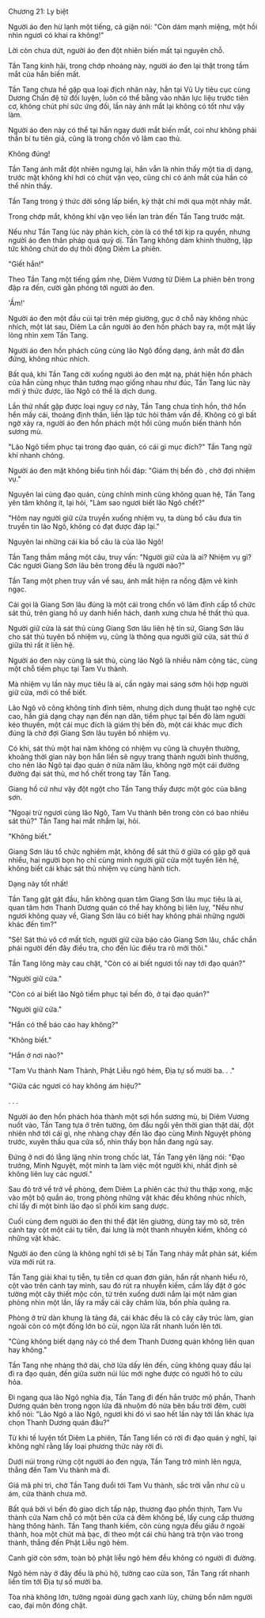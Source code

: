 




Chương 21: Ly biệt


Người áo đen hừ lạnh một tiếng, cả giận nói: "Còn dám mạnh miệng, một hồi nhìn ngươi có khai ra không!"

Lời còn chưa dứt, người áo đen đột nhiên biến mất tại nguyên chỗ.

Tần Tang kinh hãi, trong chớp nhoáng này, người áo đen lại thật trong tầm mắt của hắn biến mất.

Tần Tang chưa hề gặp qua loại địch nhân này, hắn tại Vũ Uy tiêu cục cùng Dương Chấn đệ tử đối luyện, luôn có thể bằng vào nhãn lực liệu trước tiên cơ, không chút phí sức ứng đối, lần này ánh mắt lại không có tốt như vậy làm.

Người áo đen này có thể tại hắn ngay dưới mắt biến mất, coi như không phải thần bí tu tiên giả, cũng là trong chốn võ lâm cao thủ.

Không đúng!

Tần Tang ánh mắt đột nhiên ngưng lại, hắn vẫn là nhìn thấy một tia dị dạng, trước mặt không khí hơi có chút vặn vẹo, cũng chỉ có ánh mắt của hắn có thể nhìn thấy.

Tần Tang trong ý thức dời sông lấp biển, kỳ thật chỉ mới qua một nháy mắt.

Trong chớp mắt, không khí vặn vẹo liền lan tràn đến Tần Tang trước mặt.

Nếu như Tần Tang lúc này phản kích, còn là có thể tới kịp ra quyền, nhưng người áo đen thân pháp quá quỷ dị. Tần Tang không dám khinh thường, lập tức không chút do dự thôi động Diêm La phiên.

"Giết hắn!"

Theo Tần Tang một tiếng gầm nhẹ, Diêm Vương từ Diêm La phiên bên trong đập ra đến, cười gằn phóng tới người áo đen.

'Ầm!'

Người áo đen một đầu cúi tại trên mép giường, gục ở chỗ này không nhúc nhích, một lát sau, Diêm La cắn người áo đen hồn phách bay ra, một mặt lấy lòng nhìn xem Tần Tang.

Người áo đen hồn phách cũng cùng lão Ngô đồng dạng, ánh mắt đờ đẫn đứng, không nhúc nhích.

Bất quá, khi Tần Tang cởi xuống người áo đen mặt nạ, phát hiện hồn phách của hắn cùng nhục thân tướng mạo giống nhau như đúc, Tần Tang lúc này mới ý thức được, lão Ngô có thể là dịch dung.

Lần thứ nhất gặp được loại nguy cơ này, Tần Tang chưa tỉnh hồn, thở hổn hển mấy cái, thoáng định thần, liền lập tức hỏi thăm vấn đề. Không có gì bất ngờ xảy ra, người áo đen hồn phách một hồi cũng muốn biến thành hồn sương mù.

"Lão Ngô tiềm phục tại trong đạo quán, có cái gì mục đích?" Tần Tang ngữ khí nhanh chóng.

Người áo đen mặt không biểu tình hồi đáp: "Giám thị bến đò , chờ đợi nhiệm vụ."

Nguyên lai cùng đạo quán, cùng chính mình cũng không quan hệ, Tần Tang yên tâm không ít, lại hỏi, "Làm sao ngươi biết lão Ngô chết?"

"Hôm nay người giữ cửa truyền xuống nhiệm vụ, ta dùng bồ câu đưa tin truyền tin lão Ngô, không có đạt được đáp lại."

Nguyên lai những cái kia bồ câu là của lão Ngô!

Tần Tang thầm mắng một câu, truy vấn: "Người giữ cửa là ai? Nhiệm vụ gì? Các ngươi Giang Sơn lâu bên trong đều là người nào?"

Tần Tang một phen truy vấn về sau, ánh mắt hiện ra nồng đậm vẻ kinh ngạc.

Cái gọi là Giang Sơn lâu đúng là một cái trong chốn võ lâm đỉnh cấp tổ chức sát thủ, trên giang hồ uy danh hiển hách, danh xưng chưa hề thất thủ qua.

Người giữ cửa là sát thủ cùng Giang Sơn lâu liên hệ tín sứ, Giang Sơn lâu cho sát thủ tuyên bố nhiệm vụ, cũng là thông qua người giữ cửa, sát thủ ở giữa thì rất ít liên hệ.

Người áo đen này cùng là sát thủ, cùng lão Ngô là nhiều năm cộng tác, cùng một chỗ tiềm phục tại Tam Vu thành.

Mà nhiệm vụ lần này mục tiêu là ai, cần ngày mai sáng sớm hội hợp người giữ cửa, mới có thể biết.

Lão Ngô võ công không tính đỉnh tiêm, nhưng dịch dung thuật tạo nghệ cực cao, hắn giả dạng chạy nạn đến nạn dân, tiềm phục tại bến đò làm người kéo thuyền, một cái mục đích là giám thị bến đò, một cái khác mục đích đúng là chờ đợi Giang Sơn lâu tuyên bố nhiệm vụ.

Có khi, sát thủ một hai năm không có nhiệm vụ cũng là chuyện thường, khoảng thời gian này bọn hắn liền sẽ ngụy trang thành người bình thường, cho nên lão Ngô tại đạo quán ở nửa năm lâu, không ngờ một cái đường đường đại sát thủ, mơ hồ chết trong tay Tần Tang.

Giang hồ cứ như vậy đột ngột cho Tần Tang thấy được một góc của băng sơn.

"Ngoại trừ ngươi cùng lão Ngô, Tam Vu thành bên trong còn có bao nhiêu sát thủ?" Tần Tang hai mắt nhắm lại, hỏi.

"Không biết."

Giang Sơn lâu tổ chức nghiêm mật, không để sát thủ ở giữa có gặp gỡ quá nhiều, hai người bọn họ chỉ cùng mình người giữ cửa một tuyến liên hệ, không biết cái khác sát thủ nhiệm vụ cùng hành tích.

Dạng này tốt nhất!

Tần Tang gật gật đầu, hắn không quan tâm Giang Sơn lâu mục tiêu là ai, quan tâm hơn Thanh Dương quán có thể hay không bị liên luỵ, "Nếu như ngươi không quay về, Giang Sơn lâu có biết hay không phái những người khác đến tìm?"

"Sẽ! Sát thủ vô cớ mất tích, người giữ cửa báo cáo Giang Sơn lâu, chắc chắn phái người đến đây điều tra, cho đến lúc điều tra rõ mới thôi."

Tần Tang lông mày cau chặt, "Còn có ai biết ngươi tối nay tới đạo quán?"

"Người giữ cửa."

"Còn có ai biết lão Ngô tiềm phục tại bến đò, ở tại đạo quán?"

"Người giữ cửa."

"Hắn có thể báo cáo hay không?"

"Không biết."

"Hắn ở nơi nào?"

"Tam Vu thành Nam Thành, Phật Liễu ngõ hẻm, Địa tự số mười ba. . ."

"Giữa các ngươi có hay không ám hiệu?"

. . .

Người áo đen hồn phách hóa thành một sợi hồn sương mù, bị Diêm Vương nuốt vào, Tần Tang tựa ở trên tường, ôm đầu ngồi yên thời gian thật dài, đột nhiên nhớ tới cái gì, nhẹ nhàng chạy đến lão đạo cùng Minh Nguyệt phòng trước, xuyên thấu qua cửa sổ, nhìn thấy bọn hắn đang ngủ say.

Đứng ở nơi đó lẳng lặng nhìn trong chốc lát, Tần Tang yên lặng nói: "Đạo trưởng, Minh Nguyệt, một mình ta làm việc một người khi, nhất định sẽ không liên luỵ các ngươi."

Sau đó trở về trở về phòng, đem Diêm La phiên các thứ thu thập xong, mặc vào một bộ quần áo, trong phòng những vật khác đều không nhúc nhích, chỉ lấy đi một bình lão đạo sĩ phối kim sang dược.

Cuối cùng đem người áo đen thi thể đặt lên giường, dùng tay mò sờ, trên cánh tay cột một cái tụ tiễn, đai lưng là một thanh nhuyễn kiếm, không có những vật khác.

Người áo đen cũng là không nghĩ tới sẽ bị Tần Tang nháy mắt phản sát, kiếm vừa mới rút ra.

Tần Tang giải khai tụ tiễn, tụ tiễn cơ quan đơn giản, hắn rất nhanh hiểu rõ, cột vào trên cánh tay mình, sau đó rút ra nhuyễn kiếm, cầm lấy đặt ở góc tường một cây thiết mộc côn, từ trên xuống dưới nắm lại một năm gian phòng nhìn một lần, lấy ra mấy cái cây châm lửa, bốn phía quăng ra.

Phòng ở trừ dàn khung là tảng đá, cái khác đều là cỏ cây cây trúc làm, gian ngoài còn có một đống lớn bó củi, ngọn lửa rất nhanh luồn lên tới.

"Cũng không biết dạng này có thể đem Thanh Dương quán không liên quan hay không."

Tần Tang nhẹ nhàng thở dài, chờ lửa dấy lên đến, cũng không quay đầu lại đi ra đạo quán, đến giữa sườn núi lúc mới nghe được có người hô to cứu hỏa.

Đi ngang qua lão Ngô nghĩa địa, Tần Tang đi đến hắn trước mộ phần, Thanh Dương quán bên trong ngọn lửa đã nhuộm đỏ nửa bên bầu trời đêm, cười khổ nói: "Lão Ngô a lão Ngô, ngươi khi đó vì sao hết lần này tới lần khác lựa chọn Thanh Dương quán đâu?"

Từ khi tế luyện tốt Diêm La phiên, Tần Tang liền có rời đi đạo quán ý nghĩ, lại không nghĩ rằng lấy loại phương thức này rời đi.

Dưới núi trong rừng cột người áo đen ngựa, Tần Tang trở mình lên ngựa, thẳng đến Tam Vu thành mà đi.

Giá mã phi trì, chờ Tần Tang đuổi tới Tam Vu thành, sắc trời vẫn như cũ u ám, cửa thành chưa mở.

Bất quá bởi vì bến đò giao dịch tấp nập, thương đạo phồn thịnh, Tam Vu thành cửa Nam chỗ có một bên cửa cả đêm không bế, lấy cung cấp thương hàng thông hành. Tần Tang thanh kiếm, côn cùng ngựa đều giấu ở ngoài thành, hoa một chút mà bạc, đi theo một cái chủ hàng trà trộn vào trong thành, thẳng đến Phật Liễu ngõ hẻm.

Canh giờ còn sớm, toàn bộ phật liễu ngõ hẻm đều không có người đi đường.

Ngõ hẻm này ở đây đều là phú hộ, tường cao cửa son, Tần Tang rất nhanh liền tìm tới Địa tự số mười ba.

Tòa nhà không lớn, tường ngoài dùng gạch xanh lũy, chừng bốn năm người cao, đại môn đóng chặt.




